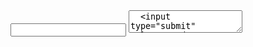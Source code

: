 <html>
<form action="//forms.brace.io/csp007chinmay@gmail.com">
  <input type="email" name="_replyto">
  <textarea name="body">
  <input type="submit" value="Send">
</form>
</html>

